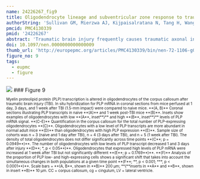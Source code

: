 ```yaml
---
name: 24226267_fig9
title: Oligodendrocyte lineage and subventricular zone response to traumatic axonal injury in the corpus callosum.
authorString: 'Sullivan GM, Mierzwa AJ, Kijpaisalratana N, Tang H, Wang Y, Song SK, Selwyn R, Armstrong RC.'
pmcid: PMC4130339
pmid: '24226267'
abstract: 'Traumatic brain injury frequently causes traumatic axonal injury (TAI) in white matter tracts. Experimental TAI in the corpus callosum of adult mice was used to examine the effects on oligodendrocyte lineage cells and myelin in conjunction with neuroimaging. The injury targeted the corpus callosum over the subventricular zone, a source of neural stem/progenitor cells. Traumatic axonal injury was produced in the rostral body of the corpus callosum by impact onto the skull at the bregma. During the first week after injury, magnetic resonance diffusion tensor imaging showed that axial diffusivity decreased in the corpus callosum and that corresponding regions exhibited significant axon damage accompanied by hypertrophic microglia and reactive astrocytes. Oligodendrocyte progenitor proliferation increased in the subventricular zone and corpus callosum. Oligodendrocytes in the corpus callosum shifted toward upregulation of myelin gene transcription. Plp/CreER(T):R26IAP reporter mice showed normal reporter labeling of myelin sheaths 0 to 2 days after injury but labeling was increased between 2 and 7 days after injury. Electron microscopy revealed axon degeneration, demyelination, and redundant myelin figures. These findings expand the cell types and responses to white matter injuries that inform diffusion tensor imaging evaluation and identify pivotal white matter changes after TAI that may affect axon vulnerability vs. recovery after brain injury.'
doi: 10.1097/nen.0000000000000009
thumb_url: 'http://europepmc.org/articles/PMC4130339/bin/nen-72-1106-g009.gif'
figure_no: 9
tags:
  - eupmc
  - figure
---
```

<img src='http://europepmc.org/articles/PMC4130339/bin/nen-72-1106-g009.jpg' style='max-height: 300px'>
### Figure 9
<p style='font-size: 10px;'>Myelin proteolipid protein (PLP) transcription is altered in oligodendrocytes of the corpus callosum after traumatic brain injury (TBI). In situ hybridization for PLP mRNA in coronal sections from mice perfused at 1 day, 3 days, and 1 week after TBI (1.5-mm impact) were compared to naive mice. **(A, B)** Coronal sections illustrating PLP transcripts in naive **(A)** and 1 week post-TBI mice **(B)**. Insets show examples of oligodendrocytes with low **(A**, inset**)** and high **(B**, inset**)** levels of PLP mRNA signal. **(C–E)** Quantification in the corpus callosum for the total number of PLP-expressing oligodendrocytes **(C)**. Oligodendrocytes with a low level of PLP transcripts are more abundant in normal adult mice **(D)** than oligodendrocytes with high PLP expression **(E)**. Sample size of cohorts was n = 3 (naive and 1 day after TBI), n = 4 (3 days after TBI), and n = 5 (1 week after TBI). The density of total oligodendrocytes does not differ significantly across time points **(C**; p = 0.0949**)**. The number of oligodendrocytes with low levels of PLP transcript decreased 1 and 3 days after injury **(D**; *, p &lt; 0.05**)**. Oligodendrocytes that expressed high levels of PLP mRNA were increased at 1 week after TBI but not significantly different **(E**; p = 0.1769**)**. **(F)** Analysis of the proportion of PLP low- and high-expressing cells shows a significant shift that takes into account the simultaneous changes in both populations at a given time point **(F**; **, p &lt; 0.001; ***, p &lt; 0.0001**)**. Scale bars = **(A, B**, shown in **B)** 200 μm; **(**inserts in **A** and **B**, shown in insert **B)** 10 μm. CC = corpus callosum, cg = cingulum, LV = lateral ventricle.</p>